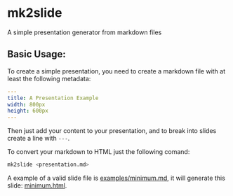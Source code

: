 mk2slide
========

A simple presentation generator from markdown files

Basic Usage:
------------

To create a simple presentation, you need to create a markdown file with at least the following metadata:

```yaml
---
title: A Presentation Example
width: 800px
height: 600px
---
```

Then just add your content to your presentation, and to break into slides create a line with `---`.

To convert your markdown to HTML just the following comand:

```sh
mk2slide <presentation.md>
```

A example of a valid slide file is [examples/minimum.md](https://github.com/lucassabreu/mk2slide/blob/master/examples/minimum.md), it will generate this slide: [minimum.html](https://mk2slide.github.io/examples/minimum.html).
